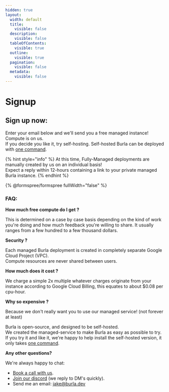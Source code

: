 ```yaml
---
hidden: true
layout:
  width: default
  title:
    visible: false
  description:
    visible: false
  tableOfContents:
    visible: true
  outline:
    visible: true
  pagination:
    visible: false
  metadata:
    visible: false
---
```


# Signup

## Sign up now:

Enter your email below and we'll send you a free managed instance! Compute is on us.\
If you decide you like it, try self-hosting. Self-hosted Burla can be deployed with [one command](API-Reference.md#burla-install).

{% hint style="info" %}
At this time, Fully-Managed deployments are manually created by us on an individual basis!\
Expect a reply within 12-hours containing a link to your private managed Burla instance.
{% endhint %}

{% @formspree/formspree fullWidth="false" %}

### FAQ:

**How much free compute do I get ?**

This is determined on a case by case basis depending on the kind of work you're doing and how much feedback you're willing to share. It usually ranges from a few hundred to a few thousand dollars.

**Security ?**

Each managed Burla deployment is created in completely separate Google Cloud Project (VPC).\
Compute resources are never shared between users.

**How much does it cost ?**

We charge a simple 2x multiple whatever charges originate from your instance according to Google Cloud Billing, this equates to about $0.08 per cpu-hour.

**Why so expensive ?**

Because we don't really want you to use our managed service! (not forever at least)

Burla is open-source, and designed to be self-hosted.\
We created the managed-service to make Burla as easy as possible to try.\
If you try it and like it, we're happy to help install the self-hosted version, it only takes [one command](API-Reference.md#burla-install).

**Any other questions?**

We're always happy to chat:

* [Book a call with us](https://cal.com/jakez/burla?user=jakez\&duration=30).
* [Join our discord](https://discord.gg/2EH9AyYBGg) (we reply to DM's quickly).
* Send me an email: [jake@burla.dev](https://app.gitbook.com/u/vjhGohhUhsQhYKnFjO0y1B7Ajh82)



